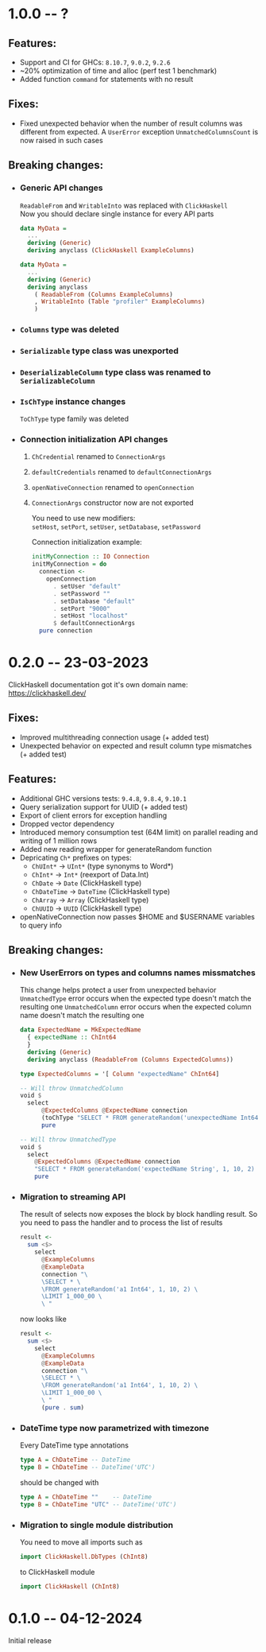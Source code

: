 # 1.0.0 -- ?

## Features:
- Support and CI for GHCs: `8.10.7`, `9.0.2`, `9.2.6`
- ~20% optimization of time and alloc (perf test 1 benchmark)
- Added function `command` for statements with no result

## Fixes:
- Fixed unexpected behavior when the number of result columns was different from expected.
  A `UserError` exception `UnmatchedColumnsCount` is now raised in such cases

## Breaking changes:
- ### Generic API changes
  `ReadableFrom` and `WritableInto` was replaced with `ClickHaskell`\
  Now you should declare single instance for every API parts
  ```haskell
  data MyData =
    ...
    deriving (Generic)
    deriving anyclass (ClickHaskell ExampleColumns)
  ```
  ```haskell
  data MyData =
    ...
    deriving (Generic)
    deriving anyclass
      ( ReadableFrom (Columns ExampleColumns)
      , WritableInto (Table "profiler" ExampleColumns)
      )
  ```
- ### `Columns` type was deleted
- ### `Serializable` type class was unexported
- ### `DeserializableColumn` type class was renamed to `SerializableColumn`
- ### `IsChType` instance changes
  `ToChType` type family was deleted
- ### Connection initialization API changes
  1. `ChCredential` renamed to `ConnectionArgs`
  2. `defaultCredentials` renamed to `defaultConnectionArgs`
  3. `openNativeConnection` renamed to `openConnection`
  4. `ConnectionArgs` constructor now are not exported

     You need to use new modifiers:\
     `setHost`, `setPort`, `setUser`, `setDatabase`, `setPassword`

     Connection initialization example:
     ```haskell
     initMyConnection :: IO Connection
     initMyConnection = do
       connection <-
         openConnection
           . setUser "default"
           . setPassword ""
           . setDatabase "default"
           . setPort "9000"
           . setHost "localhost"
           $ defaultConnectionArgs
       pure connection
     ```

# 0.2.0 -- 23-03-2023

ClickHaskell documentation got it's own domain name: https://clickhaskell.dev/


## Fixes:
- Improved multithreading connection usage (+ added test)
- Unexpected behavior on expected and result column type mismatches (+ added test)

## Features:
- Additional GHC versions tests: `9.4.8`, `9.8.4`, `9.10.1`
- Query serialization support for UUID (+ added test)
- Export of client errors for exception handling
- Dropped vector dependency
- Introduced memory consumption test (64M limit) on parallel reading and writing of 1 million rows
- Added new reading wrapper for generateRandom function
- Depricating `Ch*` prefixes on types:
  - `ChUInt*` -> `UInt*` (type synonyms to Word*)
  - `ChInt*` -> `Int*` (reexport of Data.Int)
  - `ChDate` -> `Date` (ClickHaskell type)
  - `ChDateTime` -> `DateTime` (ClickHaskell type)
  - `ChArray` -> `Array` (ClickHaskell type)
  - `ChUUID` -> `UUID` (ClickHaskell type)
- openNativeConnection now passes $HOME and $USERNAME variables to query info

## Breaking changes:
- ### New UserErrors on types and columns names missmatches
  This change helps protect a user from unexpected behavior
  `UnmatchedType` error occurs when the expected type doesn't match the resulting one
  `UnmatchedColumn` error occurs when the expected column name doesn't match the resulting one
  ```haskell
  data ExpectedName = MkExpectedName
    { expectedName :: ChInt64
    }
    deriving (Generic)
    deriving anyclass (ReadableFrom (Columns ExpectedColumns))

  type ExpectedColumns = '[ Column "expectedName" ChInt64]

  -- Will throw UnmatchedColumn
  void $
    select
        @ExpectedColumns @ExpectedName connection
        (toChType "SELECT * FROM generateRandom('unexpectedName Int64', 1, 10, 2) LIMIT 1")
        pure

  -- Will throw UnmatchedType
  void $
    select
      @ExpectedColumns @ExpectedName connection
      "SELECT * FROM generateRandom('expectedName String', 1, 10, 2) LIMIT 1"
      pure
  ```

- ### Migration to streaming API
    The result of selects now exposes the block by block handling result. So you need to pass the handler and to process the list of results
    ```haskell
    result <-
      sum <$>
        select
          @ExampleColumns
          @ExampleData
          connection "\
          \SELECT * \
          \FROM generateRandom('a1 Int64', 1, 10, 2) \
          \LIMIT 1_000_00 \
          \ "
    ```
    now looks like
    ```haskell
    result <-
      sum <$>
        select
          @ExampleColumns
          @ExampleData
          connection "\
          \SELECT * \
          \FROM generateRandom('a1 Int64', 1, 10, 2) \
          \LIMIT 1_000_00 \
          \ "
          (pure . sum)
    ```

- ### DateTime type now parametrized with timezone
    Every DateTime type annotations
    ```haskell
    type A = ChDateTime -- DateTime
    type B = ChDateTime -- DateTime('UTC')
    ```
    should be changed with
    ```haskell
    type A = ChDateTime ""    -- DateTime
    type B = ChDateTime "UTC" -- DateTime('UTC')
    ```

- ### Migration to single module distribution
    You need to move all imports such as
    ```haskell
    import ClickHaskell.DbTypes (ChInt8)
    ```
    to ClickHaskell module
    ```haskell
    import ClickHaskell (ChInt8)
    ```

# 0.1.0 -- 04-12-2024

Initial release
